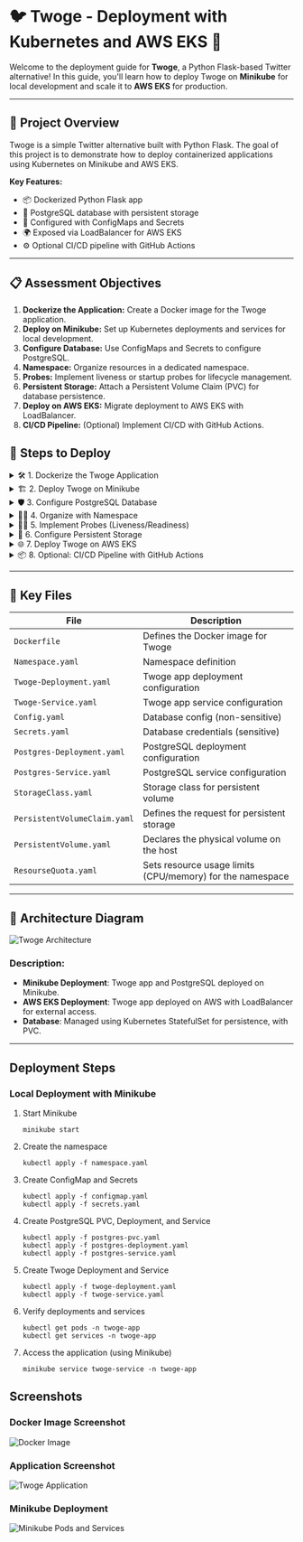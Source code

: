 
# 🐦 Twoge - Deployment with Kubernetes and AWS EKS 🚀

Welcome to the deployment guide for **Twoge**, a Python Flask-based Twitter alternative! In this guide, you'll learn how to deploy Twoge on **Minikube** for local development and scale it to **AWS EKS** for production.

---

## 🚀 Project Overview

Twoge is a simple Twitter alternative built with Python Flask. The goal of this project is to demonstrate how to deploy containerized applications using Kubernetes on Minikube and AWS EKS.

**Key Features:**
- 📦 Dockerized Python Flask app
- 🐘 PostgreSQL database with persistent storage
- 🔐 Configured with ConfigMaps and Secrets
- 🌍 Exposed via LoadBalancer for AWS EKS
- ⚙️ Optional CI/CD pipeline with GitHub Actions

---

## 📋 Assessment Objectives
1. **Dockerize the Application:** Create a Docker image for the Twoge application.
2. **Deploy on Minikube:** Set up Kubernetes deployments and services for local development.
3. **Configure Database:** Use ConfigMaps and Secrets to configure PostgreSQL.
4. **Namespace:** Organize resources in a dedicated namespace.
5. **Probes:** Implement liveness or startup probes for lifecycle management.
6. **Persistent Storage:** Attach a Persistent Volume Claim (PVC) for database persistence.
7. **Deploy on AWS EKS:** Migrate deployment to AWS EKS with LoadBalancer.
8. **CI/CD Pipeline:** (Optional) Implement CI/CD with GitHub Actions.


## 🚧 Steps to Deploy

<details>
  <summary>🛠️ 1. Dockerize the Twoge Application</summary>
  
- Create a `Dockerfile` for the Twoge Flask application.
- Build the Docker image using:
  ```bash
  docker build -t twoge-app .
  ```

</details>

<details>
  <summary>🏗️ 2. Deploy Twoge on Minikube</summary>

- Write deployment and service YAML files for the application and database.
- Apply the configuration:
  ```bash
  kubectl apply -f namespace.yaml
  kubectl apply -f configmap.yaml
  kubectl apply -f secrets.yaml
  kubectl apply -f db-deployment.yaml
  kubectl apply -f db-service.yaml
  kubectl apply -f twoge-deployment.yaml
  kubectl apply -f twoge-service.yaml
  ```
  
</details>

<details>
  <summary>🛡️ 3. Configure PostgreSQL Database</summary>

- Store PostgreSQL credentials in Kubernetes Secrets:
  ```yaml
  # secrets.yaml
  apiVersion: v1
  kind: Secret
  metadata:
	name: twoge-secrets
	namespace: jose
  type: Opaque
  data:
	POSTGRES_PASSWORD: cGFzc3dvcmQ=   # base64-encoded "password"
	POSTGRES_USER: dHdvZ2U=           # base64-encoded "twoge"
	POSTGRES_DB: dHdvZ2U=             # base64-encoded "twoge"
  ```

</details>

<details>
  <summary>🧑‍💻 4. Organize with Namespace</summary>

- Use `namespace.yaml` to define a namespace for Twoge:
  ```yaml
  # namespace.yaml
  apiVersion: v1
  kind: Namespace
  metadata:
	name: jose
  ```

</details>

<details>
  <summary>👨‍⚕️ 5. Implement Probes (Liveness/Readiness)</summary>

- Implement a probe in your Twoge deployment YAML file:
  ```yaml
  livenessProbe:
	httpGet:
	  path: /
	  port: 80
	initialDelaySeconds: 5
	periodSeconds: 5
	timeoutSeconds: 10
  ```

</details>

<details>
  <summary>💾 6. Configure Persistent Storage</summary>

- Use Persistent Volume Claims (PVC) to persist PostgreSQL data:
  ```yaml
  # pvc.yaml
  apiVersion: v1
  kind: PersistentVolumeClaim
  metadata:
	name: twoge-pvc
	namespace: jose
  spec:
	accessModes:
	  - ReadWriteOnce
	resources:
	  requests:
		storage: 1Gi
  ```

</details>

<details>
  <summary>🌐 7. Deploy Twoge on AWS EKS</summary>

- After configuring AWS EKS, migrate the deployment to the cloud.
- Change the service type to `LoadBalancer` for public access:
  ```yaml
  # twoge-service.yaml
  apiVersion: v1
  kind: Service
  metadata:
	name: twoge-service
	namespace: jose
  spec:
	selector:
	  app: twoge
	ports:
	  - protocol: TCP
		port: 80
		targetPort: 80
	type: LoadBalancer
  ```

</details>

<details>
  <summary>📦 8. Optional: CI/CD Pipeline with GitHub Actions</summary>

- Automate your deployments using GitHub Actions for CI/CD.
  
</details>

---

## 📑 Key Files

| File                        | Description |
|-----------------------------|-------------|
| `Dockerfile`                | Defines the Docker image for Twoge |
| `Namespace.yaml`            | Namespace definition |
| `Twoge-Deployment.yaml`     | Twoge app deployment configuration |
| `Twoge-Service.yaml`        | Twoge app service configuration |
| `Config.yaml`               | Database config (non-sensitive) |
| `Secrets.yaml`              | Database credentials (sensitive) |
| `Postgres-Deployment.yaml` | PostgreSQL deployment configuration |
| `Postgres-Service.yaml`    | PostgreSQL service configuration |
| `StorageClass.yaml`        | Storage class for persistent volume |
| `PersistentVolumeClaim.yaml`| Defines the request for persistent storage |
| `PersistentVolume.yaml`     | Declares the physical volume on the host |
| `ResourseQuota.yaml`        | Sets resource usage limits (CPU/memory) for the namespace |

---

## 🎯 Architecture Diagram

![Twoge Architecture](https://i.imgur.com/opBTkrY.png)


### Description:
- **Minikube Deployment**: Twoge app and PostgreSQL deployed on Minikube.
- **AWS EKS Deployment**: Twoge app deployed on AWS with LoadBalancer for external access.
- **Database**: Managed using Kubernetes StatefulSet for persistence, with PVC.

---

## Deployment Steps 

### Local Deployment with Minikube

1. Start Minikube

   ```
   minikube start
   ```

2. Create the namespace

   ```
   kubectl apply -f namespace.yaml
   ```

3. Create ConfigMap and Secrets

   ```
   kubectl apply -f configmap.yaml
   kubectl apply -f secrets.yaml
   ```

4. Create PostgreSQL PVC, Deployment, and Service

   ```
   kubectl apply -f postgres-pvc.yaml
   kubectl apply -f postgres-deployment.yaml
   kubectl apply -f postgres-service.yaml
   ```

5. Create Twoge Deployment and Service

   ```
   kubectl apply -f twoge-deployment.yaml
   kubectl apply -f twoge-service.yaml
   ```

6. Verify deployments and services

   ```
   kubectl get pods -n twoge-app
   kubectl get services -n twoge-app
   ```

7. Access the application (using Minikube)
   ```
   minikube service twoge-service -n twoge-app
   ```

## Screenshots

### Docker Image Screenshot

![Docker Image](https://imgur.com/dQYoe0I.png)

### Application Screenshot

![Twoge Application](https://imgur.com/9hPlEV5.png)

### Minikube Deployment

![Minikube Pods and Services](https://imgur.com/Nn5kRSL.png)
